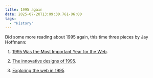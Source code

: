 ```yaml
---
title: 1995 again
date: 2025-07-20T13:09:30.761-06:00
tags:
  - "History" 
---
```


Did some more reading about 1995 again, this time three pieces by Jay Hoffmann:

1. [1995 Was the Most Important Year for the Web](https://thehistoryoftheweb.com/1995-was-the-most-important-year-for-the-web/).

2. [The innovative designs of 1995](https://thehistoryoftheweb.com/the-innovative-designs-of-1995/).

3. [Exploring the web in 1995](https://thehistoryoftheweb.com/exploring-the-web-in-1995/).